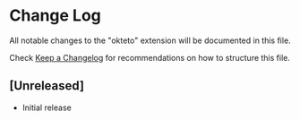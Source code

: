 # Change Log

All notable changes to the "okteto" extension will be documented in this file.

Check [Keep a Changelog](http://keepachangelog.com/) for recommendations on how to structure this file.

## [Unreleased]

- Initial release